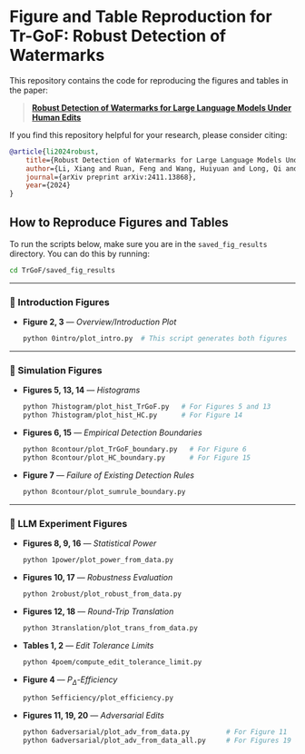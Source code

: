 # Figure and Table Reproduction for Tr-GoF: Robust Detection of Watermarks

This repository contains the code for reproducing the figures and tables in the paper:

> [**Robust Detection of Watermarks for Large Language Models Under Human Edits**](https://arxiv.org/abs/2411.13868)

If you find this repository helpful for your research, please consider citing:

```bibtex
@article{li2024robust,
    title={Robust Detection of Watermarks for Large Language Models Under Human Edits},
    author={Li, Xiang and Ruan, Feng and Wang, Huiyuan and Long, Qi and Su, Weijie J},
    journal={arXiv preprint arXiv:2411.13868},
    year={2024}
}
```

## How to Reproduce Figures and Tables

To run the scripts below, make sure you are in the `saved_fig_results` directory. You can do this by running:

```bash
cd TrGoF/saved_fig_results
```
---

### 📖 Introduction Figures

- **Figure 2, 3** — *Overview/Introduction Plot*  
  ```bash
  python 0intro/plot_intro.py  # This script generates both figures
  ```

---

### 📗 Simulation Figures

- **Figures 5, 13, 14** — *Histograms*  
  ```bash
  python 7histogram/plot_hist_TrGoF.py   # For Figures 5 and 13  
  python 7histogram/plot_hist_HC.py      # For Figure 14
  ```

- **Figures 6, 15** — *Empirical Detection Boundaries*  
  ```bash
  python 8contour/plot_TrGoF_boundary.py   # For Figure 6  
  python 8contour/plot_HC_boundary.py      # For Figure 15
  ```

- **Figure 7** — *Failure of Existing Detection Rules*  
  ```bash
  python 8contour/plot_sumrule_boundary.py
  ```

---

### 📘 LLM Experiment Figures

- **Figures 8, 9, 16** — *Statistical Power*  
  ```bash
  python 1power/plot_power_from_data.py
  ```

- **Figures 10, 17** — *Robustness Evaluation*  
  ```bash
  python 2robust/plot_robust_from_data.py
  ```

- **Figures 12, 18** — *Round-Trip Translation*  
  ```bash
  python 3translation/plot_trans_from_data.py
  ```

- **Tables 1, 2** — *Edit Tolerance Limits*  
  ```bash
  python 4poem/compute_edit_tolerance_limit.py
  ```

- **Figure 4** — *$P_{\Delta}$-Efficiency*  
  ```bash
  python 5efficiency/plot_efficiency.py
  ```

- **Figures 11, 19, 20** — *Adversarial Edits*  
  ```bash
  python 6adversarial/plot_adv_from_data.py         # For Figure 11
  python 6adversarial/plot_adv_from_data_all.py     # For Figures 19 and 20
  ```
